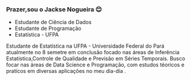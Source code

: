 ### Prazer,sou o Jackse Nogueira :blush:

* Estudante de Ciência de Dados
* Estudante de Programação
* Estatística - UFPA

 Estudante de Estatística na UFPA - Universidade Federal do Pará atualmente no 8 semetre em conclusão focado nas áreas de Inferência Estatística,Controle de Qualidade e Previsão em Séries Temporais. Busco focar nas áreas de Data Science e Programação, com estudos téoricos e pratícos em diversas aplicações no meu dia-dia .
